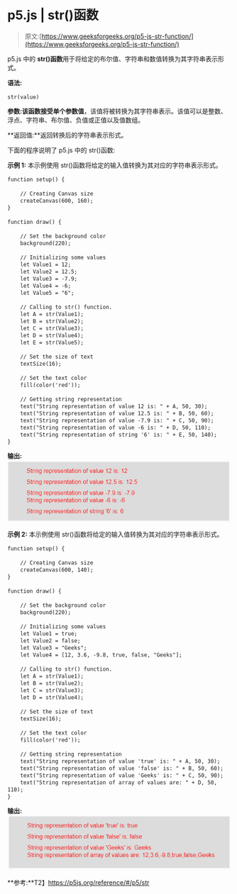 # p5.js | str()函数

> 原文:[https://www.geeksforgeeks.org/p5-js-str-function/](https://www.geeksforgeeks.org/p5-js-str-function/)

p5.js 中的 **str()函数**用于将给定的布尔值、字符串和数值转换为其字符串表示形式。

**语法:**

```
str(value)
```

**参数:**该函数接受单个参数**值**，该值将被转换为其字符串表示。该值可以是整数、浮点、字符串、布尔值、负值或正值以及值数组。

**返回值:**返回转换后的字符串表示形式。

下面的程序说明了 p5.js 中的 str()函数:

**示例 1:** 本示例使用 str()函数将给定的输入值转换为其对应的字符串表示形式。

```
function setup() { 

    // Creating Canvas size
    createCanvas(600, 160); 
} 

function draw() { 

    // Set the background color 
    background(220); 

    // Initializing some values
    let Value1 = 12;
    let Value2 = 12.5;
    let Value3 = -7.9;
    let Value4 = -6;
    let Value5 = "6";

    // Calling to str() function.
    let A = str(Value1);
    let B = str(Value2);
    let C = str(Value3);
    let D = str(Value4);
    let E = str(Value5);

    // Set the size of text 
    textSize(16); 

    // Set the text color 
    fill(color('red')); 

    // Getting string representation
    text("String representation of value 12 is: " + A, 50, 30);
    text("String representation of value 12.5 is: " + B, 50, 60);
    text("String representation of value -7.9 is: " + C, 50, 90);
    text("String representation of value -6 is: " + D, 50, 110);
    text("String representation of string '6' is: " + E, 50, 140);
} 
```

**输出:**
![](img/fa5075e320183779c90b7cb1e4fe21a3.png)

**示例 2:** 本示例使用 str()函数将给定的输入值转换为其对应的字符串表示形式。

```
function setup() { 

    // Creating Canvas size
    createCanvas(600, 140); 
} 

function draw() { 

    // Set the background color 
    background(220); 

    // Initializing some values
    let Value1 = true;
    let Value2 = false;
    let Value3 = "Geeks";
    let Value4 = [12, 3.6, -9.8, true, false, "Geeks"];

    // Calling to str() function.
    let A = str(Value1);
    let B = str(Value2);
    let C = str(Value3);
    let D = str(Value4);

    // Set the size of text 
    textSize(16); 

    // Set the text color 
    fill(color('red')); 

    // Getting string representation
    text("String representation of value 'true' is: " + A, 50, 30);
    text("String representation of value 'false' is: " + B, 50, 60);
    text("String representation of value 'Geeks' is: " + C, 50, 90);
    text("String representation of array of values are: " + D, 50, 110);
}  
```

**输出:**
![](img/57a6ca12e08d72590b55d4bfc76e1556.png)

**参考:**T2】https://p5js.org/reference/#/p5/str